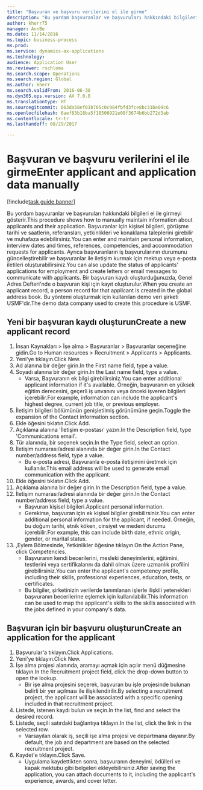 ```yaml
--- 
title: "Başvuran ve başvuru verilerini el ile girme"
description: "Bu yordam başvuranlar ve başvuruları hakkındaki bilgileri el ile girmeyi gösterir."
author: kherr75
manager: AnnBe
ms.date: 11/14/2016
ms.topic: business-process
ms.prod: 
ms.service: dynamics-ax-applications
ms.technology: 
audience: Application User
ms.reviewer: rschloma
ms.search.scope: Operations
ms.search.region: Global
ms.author: kherr
ms.search.validFrom: 2016-06-30
ms.dyn365.ops.version: AX 7.0.0
ms.translationtype: HT
ms.sourcegitcommit: 663da58ef01b705c0c984fbfd3fce8bc31be04c6
ms.openlocfilehash: 6aef83b18ba5f18506921e08f3674b6bb272d3ab
ms.contentlocale: tr-tr
ms.lasthandoff: 08/29/2017

---
```

# <a name="enter-applicant-and-application-data-manually"></a><span data-ttu-id="cb62d-103">Başvuran ve başvuru verilerini el ile girme</span><span class="sxs-lookup"><span data-stu-id="cb62d-103">Enter applicant and application data manually</span></span>

[!include[task guide banner](../../includes/task-guide-banner.md)]

<span data-ttu-id="cb62d-104">Bu yordam başvuranlar ve başvuruları hakkındaki bilgileri el ile girmeyi gösterir.</span><span class="sxs-lookup"><span data-stu-id="cb62d-104">This procedure shows how to manually maintain information about applicants and their application.</span></span>   <span data-ttu-id="cb62d-105">Başvuranlar için kişisel bilgileri, görüşme tarihi ve saatlerin, referansları, yetkinlikleri ve konaklama taleplerini girebilir ve muhafaza edebilirsiniz.</span><span class="sxs-lookup"><span data-stu-id="cb62d-105">You can enter and maintain personal information, interview dates and times, references, competencies, and accommodation requests for applicants.</span></span> <span data-ttu-id="cb62d-106">Ayrıca başvuranların iş başvurularının durumunu güncelleştirebilir ve başvuranlar ile iletişim kurmak için mektup veya e-posta iletileri oluşturabilirsiniz.</span><span class="sxs-lookup"><span data-stu-id="cb62d-106">You can also update the status of applicants’ applications for employment and create letters or email messages to communicate with applicants.</span></span> <span data-ttu-id="cb62d-107">Bir başvuran kaydı oluşturduğunuzda, Genel Adres Defteri'nde o başvuran kişi için kayıt oluşturulur.</span><span class="sxs-lookup"><span data-stu-id="cb62d-107">When you create an applicant record, a person record for that applicant is created in the global address book.</span></span>       <span data-ttu-id="cb62d-108">Bu yöntemi oluşturmak için kullanılan demo veri şirketi USMF'dir.</span><span class="sxs-lookup"><span data-stu-id="cb62d-108">The demo data company used to create this procedure is USMF.</span></span>


## <a name="create-a-new-applicant-record"></a><span data-ttu-id="cb62d-109">Yeni bir başvuran kaydı oluşturun</span><span class="sxs-lookup"><span data-stu-id="cb62d-109">Create a new applicant record</span></span>
1. <span data-ttu-id="cb62d-110">İnsan Kaynakları > İşe alma > Başvuranlar > Başvuranlar seçeneğine gidin.</span><span class="sxs-lookup"><span data-stu-id="cb62d-110">Go to Human resources > Recruitment > Applicants > Applicants.</span></span>
2. <span data-ttu-id="cb62d-111">Yeni'ye tıklayın.</span><span class="sxs-lookup"><span data-stu-id="cb62d-111">Click New.</span></span>
3. <span data-ttu-id="cb62d-112">Ad alanına bir değer girin.</span><span class="sxs-lookup"><span data-stu-id="cb62d-112">In the First name field, type a value.</span></span>
4. <span data-ttu-id="cb62d-113">Soyadı alanına bir değer girin.</span><span class="sxs-lookup"><span data-stu-id="cb62d-113">In the Last name field, type a value.</span></span>
    * <span data-ttu-id="cb62d-114">Varsa, Başvuranın ek bilgi girebilirsiniz.</span><span class="sxs-lookup"><span data-stu-id="cb62d-114">You can enter additional applicant information if it's available.</span></span> <span data-ttu-id="cb62d-115">Örneğin, başvuranın en yüksek eğitim derecesini, geçerli iş unvanını veya önceki işveren bilgileri içerebilir.</span><span class="sxs-lookup"><span data-stu-id="cb62d-115">For example, information can include the applicant's highest degree, current job title, or previous employer.</span></span>  
5. <span data-ttu-id="cb62d-116">İletişim bilgileri bölümünün genişletilmiş görünümüne geçin.</span><span class="sxs-lookup"><span data-stu-id="cb62d-116">Toggle the expansion of the Contact information section.</span></span>
6. <span data-ttu-id="cb62d-117">Ekle öğesini tıklatın.</span><span class="sxs-lookup"><span data-stu-id="cb62d-117">Click Add.</span></span>
7. <span data-ttu-id="cb62d-118">Açıklama alanına 'İletişim e-postası' yazın.</span><span class="sxs-lookup"><span data-stu-id="cb62d-118">In the Description field, type 'Communications email'.</span></span>
8. <span data-ttu-id="cb62d-119">Tür alanında, bir seçenek seçin.</span><span class="sxs-lookup"><span data-stu-id="cb62d-119">In the Type field, select an option.</span></span>
9. <span data-ttu-id="cb62d-120">İletişim numarası/adresi alanında bir değer girin.</span><span class="sxs-lookup"><span data-stu-id="cb62d-120">In the Contact number/address field, type a value.</span></span>
    * <span data-ttu-id="cb62d-121">Bu e-posta adresi, Başvuranla e-posta iletişimini üretmek için kullanılır.</span><span class="sxs-lookup"><span data-stu-id="cb62d-121">This email address will be used to generate email communication with the applicant.</span></span>  
10. <span data-ttu-id="cb62d-122">Ekle öğesini tıklatın.</span><span class="sxs-lookup"><span data-stu-id="cb62d-122">Click Add.</span></span>
11. <span data-ttu-id="cb62d-123">Açıklama alanına bir değer girin.</span><span class="sxs-lookup"><span data-stu-id="cb62d-123">In the Description field, type a value.</span></span>
12. <span data-ttu-id="cb62d-124">İletişim numarası/adresi alanında bir değer girin.</span><span class="sxs-lookup"><span data-stu-id="cb62d-124">In the Contact number/address field, type a value.</span></span>
    * <span data-ttu-id="cb62d-125">Başvuran kişisel bilgileri.</span><span class="sxs-lookup"><span data-stu-id="cb62d-125">Applicant personal information.</span></span>  
    * <span data-ttu-id="cb62d-126">Gerekirse, başvuran için ek kişisel bilgiler girebilirsiniz.</span><span class="sxs-lookup"><span data-stu-id="cb62d-126">You can enter additional personal information for the applicant, if needed.</span></span> <span data-ttu-id="cb62d-127">Örneğin, bu doğum tarihi, etnik köken, cinsiyet ve medeni durumu içerebilir.</span><span class="sxs-lookup"><span data-stu-id="cb62d-127">For example, this can include birth date, ethnic origin, gender, or marital status.</span></span>  
13. <span data-ttu-id="cb62d-128">,Eylem Bölmesinde, Yetkinlikler öğesine tıklayın.</span><span class="sxs-lookup"><span data-stu-id="cb62d-128">On the Action Pane, click Competencies.</span></span>
    * <span data-ttu-id="cb62d-129">Başvuranın kendi becerilerini, mesleki deneyimlerini, eğitimini, testlerini veya sertifikalarını da dahil olmak üzere uzmanlık profilini girebilirsiniz.</span><span class="sxs-lookup"><span data-stu-id="cb62d-129">You can enter the applicant's competency profile, including their skills, professional experiences, education, tests, or certificates.</span></span>  
    * <span data-ttu-id="cb62d-130">Bu bilgiler, şirketinizin verilerde tanımlanan işlerle ilişkili yetenekleri başvuranın becerilerine eşlemek için kullanılabilir.</span><span class="sxs-lookup"><span data-stu-id="cb62d-130">This information can be used to map the applicant's skills to the skills associated with the jobs defined in your company's data.</span></span>   

## <a name="create-an-application-for-the-applicant"></a><span data-ttu-id="cb62d-131">Başvuran için bir başvuru oluşturun</span><span class="sxs-lookup"><span data-stu-id="cb62d-131">Create an application for the applicant</span></span>
1. <span data-ttu-id="cb62d-132">Başvurular'a tıklayın.</span><span class="sxs-lookup"><span data-stu-id="cb62d-132">Click Applications.</span></span>
2. <span data-ttu-id="cb62d-133">Yeni'ye tıklayın.</span><span class="sxs-lookup"><span data-stu-id="cb62d-133">Click New.</span></span>
3. <span data-ttu-id="cb62d-134">İşe alma projesi alanında, aramayı açmak için açılır menü düğmesine tıklayın.</span><span class="sxs-lookup"><span data-stu-id="cb62d-134">In the Recruitment project field, click the drop-down button to open the lookup.</span></span>
    * <span data-ttu-id="cb62d-135">Bir işe alma projesini seçerek, başvuran bu işle projesinde bulunan belirli bir yer açılması ile ilişkilendirilir.</span><span class="sxs-lookup"><span data-stu-id="cb62d-135">By selecting a recruitment project, the applicant will be associated with a specific opening included in that recruitment project.</span></span>  
4. <span data-ttu-id="cb62d-136">Listede, istenen kaydı bulun ve seçin.</span><span class="sxs-lookup"><span data-stu-id="cb62d-136">In the list, find and select the desired record.</span></span>
5. <span data-ttu-id="cb62d-137">Listede, seçili satırdaki bağlantıya tıklayın.</span><span class="sxs-lookup"><span data-stu-id="cb62d-137">In the list, click the link in the selected row.</span></span>
    * <span data-ttu-id="cb62d-138">Varsayılan olarak iş, seçili işe alma projesi ve departmana dayanır.</span><span class="sxs-lookup"><span data-stu-id="cb62d-138">By default, the job and department are based on the selected recruitment project.</span></span>  
6. <span data-ttu-id="cb62d-139">Kaydet'e tıklayın.</span><span class="sxs-lookup"><span data-stu-id="cb62d-139">Click Save.</span></span>
    * <span data-ttu-id="cb62d-140">Uygulama kaydettikten sonra, başvuranın deneyimi, ödülleri ve kapak mektubu gibi belgeleri ekleyebilirsiniz.</span><span class="sxs-lookup"><span data-stu-id="cb62d-140">After saving the application, you can attach documents to it, including the applicant's experience, awards, and cover letter.</span></span>  


